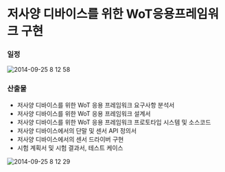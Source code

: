 저사양 디바이스를 위한 WoT응용프레임워크 구현
========
### 일정
![2014-09-25 8 12 58](https://cloud.githubusercontent.com/assets/995533/4403587/56331d20-44a5-11e4-95e1-9598d44c575d.png)

### 산출물
* 저사양 디바이스를 위한 WoT 응용 프레임워크 요구사항 분석서
* 저사양 디바이스를 위한 WoT 응용 프레임워크 설계서
* 저사양 디바이스를 위한 WoT 응용 프레임워크 프로토타입 시스템 및 소스코드
* 저사양 디바이스에서의 단말 및 센서 API 정의서
* 저사양 디바이스에서의 센서 드라이버 구현
* 시험 계획서 및 시험 결과서, 테스트 케이스

![2014-09-25 8 12 29](https://cloud.githubusercontent.com/assets/995533/4403574/1b9eb796-44a5-11e4-9ec7-de094dc835c4.png)
